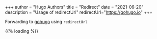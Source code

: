 +++
author = "Hugo Authors"
title = "Redirect"
date = "2021-06-20"
description = "Usage of redirectUrl"
redirectUrl="https://gohugo.io"
+++

Forwarding to [gohugo](https://gohugo.io) using `redirectUrl`

{{% loading %}}
